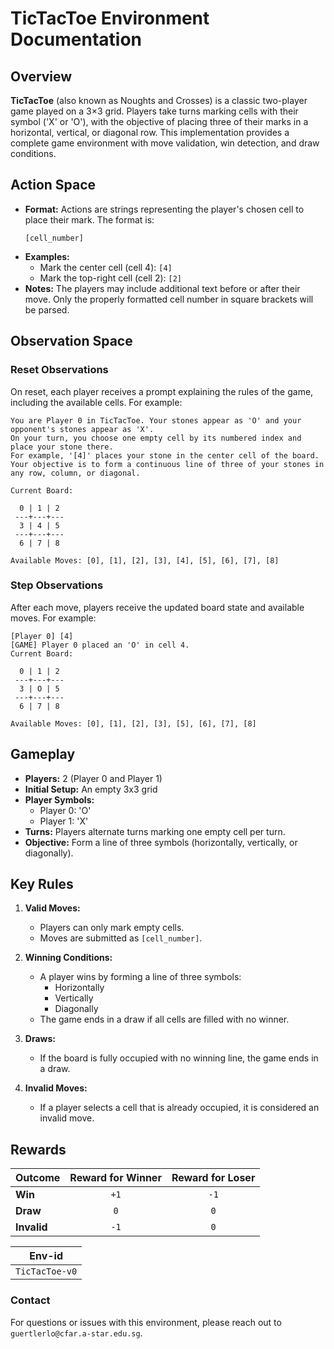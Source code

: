# TicTacToe Environment Documentation

## Overview
**TicTacToe** (also known as Noughts and Crosses) is a classic two-player game played on a 3×3 grid. Players take turns marking cells with their symbol ('X' or 'O'), with the objective of placing three of their marks in a horizontal, vertical, or diagonal row. This implementation provides a complete game environment with move validation, win detection, and draw conditions.

## Action Space
- **Format:** Actions are strings representing the player's chosen cell to place their mark. The format is:
  ```plaintext
  [cell_number]
  ```
- **Examples:**
  - Mark the center cell (cell 4): `[4]`
  - Mark the top-right cell (cell 2): `[2]`
- **Notes:** The players may include additional text before or after their move. Only the properly formatted cell number in square brackets will be parsed.

## Observation Space

### Reset Observations
On reset, each player receives a prompt explaining the rules of the game, including the available cells. For example:

```plaintext
You are Player 0 in TicTacToe. Your stones appear as 'O' and your opponent's stones appear as 'X'.
On your turn, you choose one empty cell by its numbered index and place your stone there.
For example, '[4]' places your stone in the center cell of the board.
Your objective is to form a continuous line of three of your stones in any row, column, or diagonal.

Current Board:

  0 | 1 | 2
 ---+---+---
  3 | 4 | 5
 ---+---+---
  6 | 7 | 8

Available Moves: [0], [1], [2], [3], [4], [5], [6], [7], [8]
```

### Step Observations
After each move, players receive the updated board state and available moves. For example:

```plaintext
[Player 0] [4]
[GAME] Player 0 placed an 'O' in cell 4.
Current Board:

  0 | 1 | 2
 ---+---+---
  3 | O | 5
 ---+---+---
  6 | 7 | 8

Available Moves: [0], [1], [2], [3], [5], [6], [7], [8]
```

## Gameplay
- **Players:** 2 (Player 0 and Player 1)
- **Initial Setup:** An empty 3x3 grid
- **Player Symbols:**
  - Player 0: 'O'
  - Player 1: 'X'
- **Turns:** Players alternate turns marking one empty cell per turn.
- **Objective:** Form a line of three symbols (horizontally, vertically, or diagonally).

## Key Rules
1. **Valid Moves:**
   - Players can only mark empty cells.
   - Moves are submitted as `[cell_number]`.

2. **Winning Conditions:**
   - A player wins by forming a line of three symbols:
     - Horizontally
     - Vertically
     - Diagonally
   - The game ends in a draw if all cells are filled with no winner.

3. **Draws:**
   - If the board is fully occupied with no winning line, the game ends in a draw.

4. **Invalid Moves:**
   - If a player selects a cell that is already occupied, it is considered an invalid move.

## Rewards
| Outcome      | Reward for Winner | Reward for Loser |
|--------------|:-----------------:|:----------------:|
| **Win**      | `+1`              | `-1`             |
| **Draw**     | `0`               | `0`              |
| **Invalid**  | `-1`              | `0`              |


| Env-id                  |
|-------------------------|
| `TicTacToe-v0`          |


### Contact
For questions or issues with this environment, please reach out to `guertlerlo@cfar.a-star.edu.sg`.